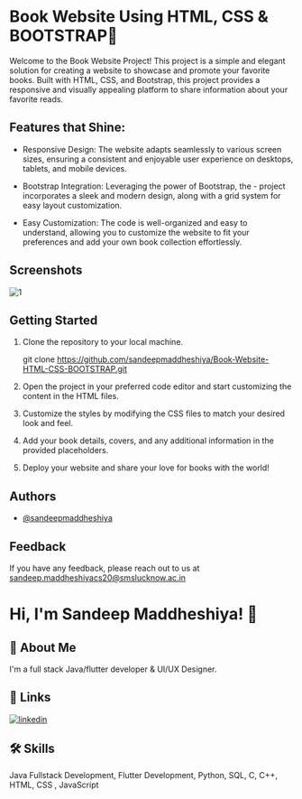 
# Book Website Using HTML, CSS & BOOTSTRAP🚀
Welcome to the Book Website Project! This project is a simple and elegant solution for creating a website to showcase and promote your favorite books. Built with HTML, CSS, and Bootstrap, this project provides a responsive and visually appealing platform to share information about your favorite reads.
##  Features that Shine:

- Responsive Design: The website adapts seamlessly to various screen sizes, ensuring a consistent and enjoyable user experience on desktops, tablets, and mobile devices.

- Bootstrap Integration: Leveraging the power of Bootstrap, the - project incorporates a sleek and modern design, along with a grid system for easy layout customization.

- Easy Customization: The code is well-organized and easy to understand, allowing you to customize the website to fit your preferences and add your own book collection effortlessly.




## Screenshots


![1](https://github.com/sandeepmaddheshiya/Book-Website-HTML-CSS-BOOTSTRAP/assets/113048079/8f0a2493-8511-442a-9e11-106eff317eac)



## Getting Started
1. Clone the repository to your local machine.

    git clone https://github.com/sandeepmaddheshiya/Book-Website-HTML-CSS-BOOTSTRAP.git

2. Open the project in your preferred code editor and start customizing the content in the HTML files.

3. Customize the styles by modifying the CSS files to match your desired look and feel.

4. Add your book details, covers, and any additional information in the provided placeholders.

5. Deploy your website and share your love for books with the world!
## Authors

- [@sandeepmaddheshiya](https://github.com/sandeepmaddheshiya)


## Feedback

If you have any feedback, please reach out to us at sandeep.maddheshiyacs20@smslucknow.ac.in


# Hi, I'm Sandeep Maddheshiya! 👋


## 🚀 About Me
I'm a full stack Java/flutter developer & UI/UX Designer.


## 🔗 Links

[![linkedin](https://img.shields.io/badge/linkedin-0A66C2?style=for-the-badge&logo=linkedin&logoColor=white)](https://www.linkedin.com/in/sandeepmaddheshiya/)


## 🛠 Skills
Java Fullstack Development, Flutter Development, Python, SQL, C, C++, HTML, CSS , JavaScript

